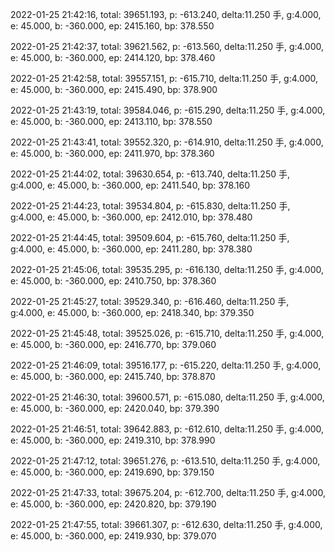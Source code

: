 2022-01-25 21:42:16, total: 39651.193, p: -613.240, delta:11.250 手, g:4.000, e: 45.000, b: -360.000, ep: 2415.160, bp: 378.550

2022-01-25 21:42:37, total: 39621.562, p: -613.560, delta:11.250 手, g:4.000, e: 45.000, b: -360.000, ep: 2414.120, bp: 378.460

2022-01-25 21:42:58, total: 39557.151, p: -615.710, delta:11.250 手, g:4.000, e: 45.000, b: -360.000, ep: 2415.490, bp: 378.900

2022-01-25 21:43:19, total: 39584.046, p: -615.290, delta:11.250 手, g:4.000, e: 45.000, b: -360.000, ep: 2413.110, bp: 378.550

2022-01-25 21:43:41, total: 39552.320, p: -614.910, delta:11.250 手, g:4.000, e: 45.000, b: -360.000, ep: 2411.970, bp: 378.360

2022-01-25 21:44:02, total: 39630.654, p: -613.740, delta:11.250 手, g:4.000, e: 45.000, b: -360.000, ep: 2411.540, bp: 378.160

2022-01-25 21:44:23, total: 39534.804, p: -615.830, delta:11.250 手, g:4.000, e: 45.000, b: -360.000, ep: 2412.010, bp: 378.480

2022-01-25 21:44:45, total: 39509.604, p: -615.760, delta:11.250 手, g:4.000, e: 45.000, b: -360.000, ep: 2411.280, bp: 378.380

2022-01-25 21:45:06, total: 39535.295, p: -616.130, delta:11.250 手, g:4.000, e: 45.000, b: -360.000, ep: 2410.750, bp: 378.360

2022-01-25 21:45:27, total: 39529.340, p: -616.460, delta:11.250 手, g:4.000, e: 45.000, b: -360.000, ep: 2418.340, bp: 379.350

2022-01-25 21:45:48, total: 39525.026, p: -615.710, delta:11.250 手, g:4.000, e: 45.000, b: -360.000, ep: 2416.770, bp: 379.060

2022-01-25 21:46:09, total: 39516.177, p: -615.220, delta:11.250 手, g:4.000, e: 45.000, b: -360.000, ep: 2415.740, bp: 378.870

2022-01-25 21:46:30, total: 39600.571, p: -615.080, delta:11.250 手, g:4.000, e: 45.000, b: -360.000, ep: 2420.040, bp: 379.390

2022-01-25 21:46:51, total: 39642.883, p: -612.610, delta:11.250 手, g:4.000, e: 45.000, b: -360.000, ep: 2419.310, bp: 378.990

2022-01-25 21:47:12, total: 39651.276, p: -613.510, delta:11.250 手, g:4.000, e: 45.000, b: -360.000, ep: 2419.690, bp: 379.150

2022-01-25 21:47:33, total: 39675.204, p: -612.700, delta:11.250 手, g:4.000, e: 45.000, b: -360.000, ep: 2420.820, bp: 379.190

2022-01-25 21:47:55, total: 39661.307, p: -612.630, delta:11.250 手, g:4.000, e: 45.000, b: -360.000, ep: 2419.930, bp: 379.070